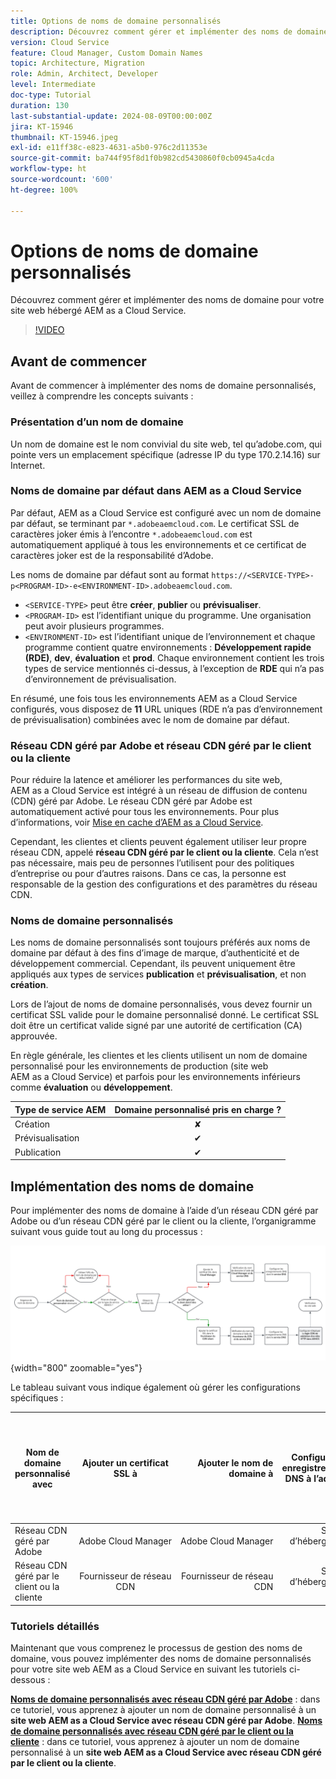 ```yaml
---
title: Options de noms de domaine personnalisés
description: Découvrez comment gérer et implémenter des noms de domaine personnalisés pour votre site web hébergé AEM as a Cloud Service.
version: Cloud Service
feature: Cloud Manager, Custom Domain Names
topic: Architecture, Migration
role: Admin, Architect, Developer
level: Intermediate
doc-type: Tutorial
duration: 130
last-substantial-update: 2024-08-09T00:00:00Z
jira: KT-15946
thumbnail: KT-15946.jpeg
exl-id: e11ff38c-e823-4631-a5b0-976c2d11353e
source-git-commit: ba744f95f8d1f0b982cd5430860f0cb0945a4cda
workflow-type: ht
source-wordcount: '600'
ht-degree: 100%

---
```


# Options de noms de domaine personnalisés

Découvrez comment gérer et implémenter des noms de domaine pour votre site web hébergé AEM as a Cloud Service.

>[!VIDEO](https://video.tv.adobe.com/v/3432632?quality=12&learn=on)

## Avant de commencer

Avant de commencer à implémenter des noms de domaine personnalisés, veillez à comprendre les concepts suivants :

### Présentation d’un nom de domaine

Un nom de domaine est le nom convivial du site web, tel qu’adobe.com, qui pointe vers un emplacement spécifique (adresse IP du type 170.2.14.16) sur Internet.

### Noms de domaine par défaut dans AEM as a Cloud Service

Par défaut, AEM as a Cloud Service est configuré avec un nom de domaine par défaut, se terminant par `*.adobeaemcloud.com`. Le certificat SSL de caractères joker émis à l’encontre `*.adobeaemcloud.com` est automatiquement appliqué à tous les environnements et ce certificat de caractères joker est de la responsabilité d’Adobe.

Les noms de domaine par défaut sont au format `https://<SERVICE-TYPE>-p<PROGRAM-ID>-e<ENVIRONMENT-ID>.adobeaemcloud.com`.

- `<SERVICE-TYPE>` peut être **créer**, **publier** ou **prévisualiser**.
- `<PROGRAM-ID>` est l’identifiant unique du programme. Une organisation peut avoir plusieurs programmes.
- `<ENVIRONMENT-ID>` est l’identifiant unique de l’environnement et chaque programme contient quatre environnements : **Développement rapide (RDE)**, **dev**, **évaluation** et **prod**. Chaque environnement contient les trois types de service mentionnés ci-dessus, à l’exception de **RDE** qui n’a pas d’environnement de prévisualisation.

En résumé, une fois tous les environnements AEM as a Cloud Service configurés, vous disposez de **11** URL uniques (RDE n’a pas d’environnement de prévisualisation) combinées avec le nom de domaine par défaut.

### Réseau CDN géré par Adobe et réseau CDN géré par le client ou la cliente

Pour réduire la latence et améliorer les performances du site web, AEM as a Cloud Service est intégré à un réseau de diffusion de contenu (CDN) géré par Adobe. Le réseau CDN géré par Adobe est automatiquement activé pour tous les environnements. Pour plus d’informations, voir [Mise en cache d’AEM as a Cloud Service](../caching/overview.md).

Cependant, les clientes et clients peuvent également utiliser leur propre réseau CDN, appelé **réseau CDN géré par le client ou la cliente**. Cela n’est pas nécessaire, mais peu de personnes l’utilisent pour des politiques d’entreprise ou pour d’autres raisons. Dans ce cas, la personne est responsable de la gestion des configurations et des paramètres du réseau CDN.

### Noms de domaine personnalisés

Les noms de domaine personnalisés sont toujours préférés aux noms de domaine par défaut à des fins d’image de marque, d’authenticité et de développement commercial. Cependant, ils peuvent uniquement être appliqués aux types de services **publication** et **prévisualisation**, et non **création**.

Lors de l’ajout de noms de domaine personnalisés, vous devez fournir un certificat SSL valide pour le domaine personnalisé donné. Le certificat SSL doit être un certificat valide signé par une autorité de certification (CA) approuvée.

En règle générale, les clientes et les clients utilisent un nom de domaine personnalisé pour les environnements de production (site web AEM as a Cloud Service) et parfois pour les environnements inférieurs comme **évaluation** ou **développement**.

| Type de service AEM | Domaine personnalisé pris en charge ? |
|---------------------|:-----------------------:|
| Création | ✘ |
| Prévisualisation | ✔ |
| Publication | ✔ |

## Implémentation des noms de domaine

Pour implémenter des noms de domaine à l’aide d’un réseau CDN géré par Adobe ou d’un réseau CDN géré par le client ou la cliente, l’organigramme suivant vous guide tout au long du processus :

![Organigramme de gestion des noms de domaine](./assets/domain-name-management-flowchart.png){width="800" zoomable="yes"}

Le tableau suivant vous indique également où gérer les configurations spécifiques :

| Nom de domaine personnalisé avec | Ajouter un certificat SSL à | Ajouter le nom de domaine à | Configurer les enregistrements DNS à l’adresse | Vous avez besoin d’une règle de réseau CDN de validation d’en-tête HTTP ? |
|---------------------|:-----------------------:|-----------------------:|-----------------------:|-----------------------:|
| Réseau CDN géré par Adobe | Adobe Cloud Manager | Adobe Cloud Manager | Service d’hébergement DNS | ✘ |
| Réseau CDN géré par le client ou la cliente | Fournisseur de réseau CDN | Fournisseur de réseau CDN | Service d’hébergement DNS | ✔ |

### Tutoriels détaillés

Maintenant que vous comprenez le processus de gestion des noms de domaine, vous pouvez implémenter des noms de domaine personnalisés pour votre site web AEM as a Cloud Service en suivant les tutoriels ci-dessous :

**[Noms de domaine personnalisés avec réseau CDN géré par Adobe](./custom-domain-name-with-adobe-managed-cdn.md)** : dans ce tutoriel, vous apprenez à ajouter un nom de domaine personnalisé à un **site web AEM as a Cloud Service avec réseau CDN géré par Adobe**.
**[Noms de domaine personnalisés avec réseau CDN géré par le client ou la cliente](./custom-domain-names-with-customer-managed-cdn.md)** : dans ce tutoriel, vous apprenez à ajouter un nom de domaine personnalisé à un **site web AEM as a Cloud Service avec réseau CDN géré par le client ou la cliente**.
